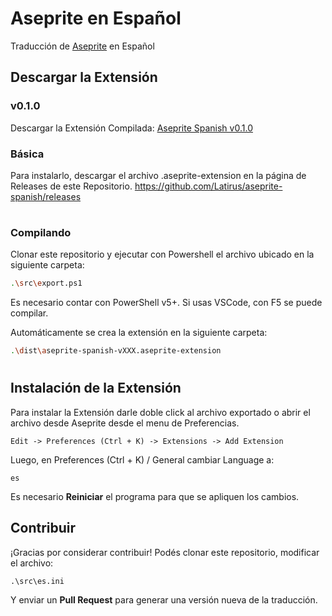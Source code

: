 # Aseprite en Español

Traducción de [Aseprite](https://github.com/aseprite/aseprite) en Español

## Descargar la Extensión

### v0.1.0
Descargar la Extensión Compilada: [Aseprite Spanish v0.1.0](https://github.com/Latirus/aseprite-spanish/releases/download/v0.1.0/aseprite-spanish-v0.1.0.aseprite-extension)

### Básica 
Para instalarlo, descargar el archivo .aseprite-extension en la página de Releases de este Repositorio. https://github.com/Latirus/aseprite-spanish/releases 

#

### Compilando
Clonar este repositorio y ejecutar con Powershell el archivo ubicado en la siguiente carpeta:

```bash
.\src\export.ps1
```

Es necesario contar con PowerShell v5+. Si usas VSCode, con F5 se puede compilar.

Automáticamente se crea la extensión en la siguiente carpeta:

```bash
.\dist\aseprite-spanish-vXXX.aseprite-extension
```

#

## Instalación de la Extensión

Para instalar la Extensión darle doble click al archivo exportado o abrir el archivo desde Aseprite desde el menu de Preferencias.

```
Edit -> Preferences (Ctrl + K) -> Extensions -> Add Extension 
```

Luego, en Preferences (Ctrl + K) / General cambiar Language a:

```
es
```

Es necesario **Reiniciar** el programa para que se apliquen los cambios.

## Contribuir

¡Gracias por considerar contribuir! Podés clonar este repositorio, modificar el archivo:

```
.\src\es.ini
```

Y enviar un **Pull Request** para generar una versión nueva de la traducción.